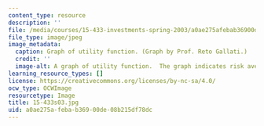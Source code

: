 ```yaml
---
content_type: resource
description: ''
file: /media/courses/15-433-investments-spring-2003/a0ae275afebab36900de08b215df78dc_15-433s03.jpg
file_type: image/jpeg
image_metadata:
  caption: Graph of utility function. (Graph by Prof. Reto Gallati.)
  credit: ''
  image-alt: A graph of utility function.  The graph indicates risk aversion points.
learning_resource_types: []
license: https://creativecommons.org/licenses/by-nc-sa/4.0/
ocw_type: OCWImage
resourcetype: Image
title: 15-433s03.jpg
uid: a0ae275a-feba-b369-00de-08b215df78dc
---
```

